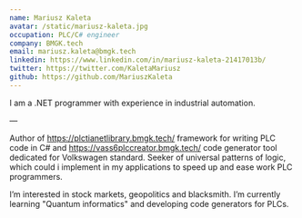 ```yaml
---
name: Mariusz Kaleta
avatar: /static/mariusz-kaleta.jpg
occupation: PLC/C# engineer
company: BMGK.tech
email: mariusz.kaleta@bmgk.tech
linkedin: https://www.linkedin.com/in/mariusz-kaleta-21417013b/
twitter: https://twitter.com/KaletaMariusz
github: https://github.com/MariuszKaleta
---
```


I am a .NET programmer with experience in industrial automation.

—


Author of https://plctianetlibrary.bmgk.tech/ framework for writing PLC code in C# and
https://vass6plccreator.bmgk.tech/ code generator tool dedicated for Volkswagen standard.
Seeker of universal patterns of logic, which could i implement in my applications to speed up and ease work PLC programmers.

I’m interested in stock markets, geopolitics and blacksmith.
I’m currently learning "Quantum informatics" and developing code generators for PLCs.




